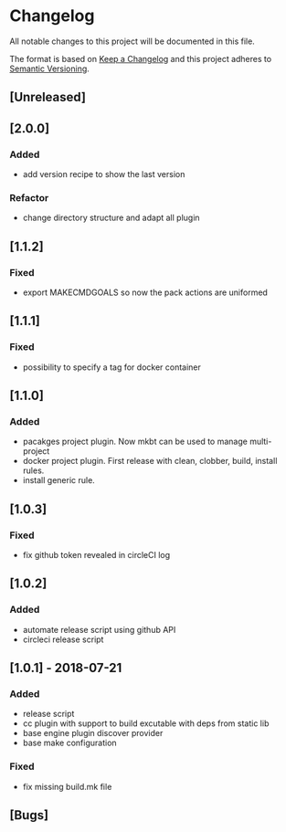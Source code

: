 # Changelog

All notable changes to this project will be documented in this file.

The format is based on [Keep a Changelog](http://keepachangelog.com/en/1.0.0/)
and this project adheres to [Semantic Versioning](http://semver.org/spec/v2.0.0.html).

## [Unreleased]

## [2.0.0]

### Added

* add version recipe to show the last version

### Refactor

* change directory structure and adapt all plugin

## [1.1.2]

### Fixed

* export MAKECMDGOALS so now the pack actions are uniformed

## [1.1.1]

### Fixed

* possibility to specify a tag for docker container

## [1.1.0]

### Added

* pacakges project plugin. Now mkbt can be used to manage multi-project
* docker project plugin. First release with clean, clobber, build, install rules. 
* install generic rule.

## [1.0.3]

### Fixed

* fix github token revealed in circleCI log

## [1.0.2]

### Added

* automate release script using github API
* circleci release script

## [1.0.1] - 2018-07-21

### Added

* release script
* cc plugin with support to build excutable with deps from static lib
* base engine plugin discover provider
* base make configuration

### Fixed

* fix missing build.mk file

## [Bugs]
